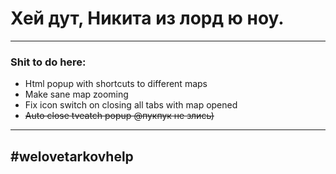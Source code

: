 # Хей дут, Никита из лорд ю ноу.

---

### Shit to do here:
- Html popup with shortcuts to different maps
- Make sane map zooming
- Fix icon switch on closing all tabs with map opened
- ~~Auto close tveatch popup @пукпук не злись)~~


---
## #welovetarkovhelp
